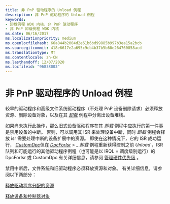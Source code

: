 ```yaml
---
title: 非 PnP 驱动程序的 Unload 例程
description: 非 PnP 驱动程序的 Unload 例程
keywords:
- 卸载例程 WDK 内核，非 PnP 驱动程序
- 非 PnP 卸载例程 WDK 内核
ms.date: 06/16/2017
ms.localizationpriority: medium
ms.openlocfilehash: 66a844b2004d2e61b6bd99885b997b3ea15a2bcb
ms.sourcegitcommit: 418e6617e2a695c9cb4b37b5b60e264760858acd
ms.translationtype: MT
ms.contentlocale: zh-CN
ms.lasthandoff: 12/07/2020
ms.locfileid: "96838003"
---
```

# <a name="non-pnp-drivers-unload-routine"></a>非 PnP 驱动程序的 Unload 例程





较早的驱动程序和高级文件系统驱动程序（不处理 PnP 设备删除请求）必须释放资源、删除设备对象，以及在其 [*卸载*](/windows-hardware/drivers/ddi/wdm/nc-wdm-driver_unload) 例程中分离出设备堆栈。

如果尚未执行此操作，那么旧式设备驱动程序在其 *卸载* 例程中应执行的第一件事是禁用设备的中断。 否则，可以调用其 ISR 来处理设备中断，同时 *卸载* 例程会释放 isr 需要处理中断的设备扩展中的资源。 即使在这种情况下，它的 ISR 成功运行， [*CustomDpc*](/windows-hardware/drivers/ddi/wdm/nc-wdm-kdeferred_routine)但在 [*DpcForIsr*](/windows-hardware/drivers/ddi/wdm/nc-wdm-io_dpc_routine) &gt; \_ *卸载* 例程重新获得控制之前 *Unload* ，ISR 队列和可能运行的其他驱动程序例程（也可能是以 IRQL = 调度级别运行）的 DpcForIsr 或 CustomDpc 有关详细信息，请参阅 [管理硬件优先级](managing-hardware-priorities.md) 。

禁用中断后，文件系统和旧驱动程序必须释放资源和对象。 有关详细信息，请参阅以下两部分：

[释放驱动程序分配的资源](releasing-driver-allocated-resources.md)

[释放设备和控制器对象](releasing-device-and-controller-objects.md)

 

